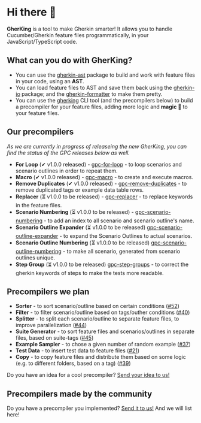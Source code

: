 # Hi there 👋

**GherKing** is a tool to make Gherkin smarter! It allows you to handle Cucumber/Gherkin feature files programmatically, in your JavaScript/TypeScript code.

## What can you do with **GherKing**?

* You can use the [gherkin-ast](https://github.com/gherking/gherkin-ast) package to build and work with feature files in your code, using an **AST**.
* You can load feature files to AST and save them back using the [gherkin-io](https://github.com/gherking/gherkin-io) package; and the [gherkin-formatter](https://github.com/gherking/gherkin-formatter) to make them pretty.
* You can use the [gherking](https://github.com/gherking/gherking) CLI tool (and the precompilers below) to build a precompiler for your feature files, adding more logic and **magic 🌈** to your feature files.

## Our precompilers

*As we are currently in progress of releaseing the new GherKing, you can find the status of the GPC releases below as well.*

* **For Loop** (✔ v1.0.0 released) - [gpc-for-loop](https://github.com/gherking/gpc-for-loop)<!-- @6ai --> - to loop scenarios and scenario outlines in order to repeat them.
* **Macro** (✔ v1.0.0 released) - [gpc-macro](https://github.com/gherking/gpc-macro)<!-- @moni --> - to create and execute macros.
* **Remove Duplicates** (✔ v1.0.0 released) - [gpc-remove-duplicates](https://github.com/gherking/gpc-remove-duplicates)<!-- @6ai --> - to remove duplicated tags or example data table rows.
* **Replacer** (⏳ v1.0.0 to be released) - [gpc-replacer](https://github.com/gherking/gpc-replacer)<!-- @gula --> - to replace keywords in the feature files.
* **Scenario Numbering** (⏳ v1.0.0 to be released) - [gpc-scenario-numbering](https://github.com/gherking/gpc-scenario-numbering)<!-- @balazs --> - to add an index to all scenario and scenario outline's name.
* **Scenario Outline Expander** (⏳ v1.0.0 to be released) [gpc-scenario-outline-expander](https://github.com/gherking/gpc-scenario-outline-expander)<!-- @balazs --> - to expand the Scenario Outlines to actual scenarios.
* **Scenario Outline Numbering** (⏳ v1.0.0 to be released) [gpc-scenario-outline-numbering](https://github.com/gherking/gpc-scenario-outline-numbering)<!-- @juci --> - to make all scenario, generated from scenario outlines unique.
* **Step Group** (⏳ v1.0.0 to be released) [gpc-step-groups](https://github.com/gherking/gpc-step-groups)<!-- @juci --> - to correct the gherkin keywords of steps to make the tests more readable.

## Precompilers we plan

* **Sorter** - to sort scenario/outline based on certain conditions ([#52](https://github.com/gherking/gherking/issues/52))
* **Filter** - to filter scenario/outline based on tags/outher conditions ([#40](https://github.com/gherking/gherking/issues/40))
* **Splitter** - to split each scenario/outline to separate feature files, to improve parallelization ([#44](https://github.com/gherking/gherking/issues/44))
* **Suite Generator** - to sort feature files and scenarios/outlines in separate files, based on suite-tags ([#45](https://github.com/gherking/gherking/issues/45))
* **Example Sampler** - to chose a given number of random example ([#37](https://github.com/gherking/gherking/issues/37))
* **Test Data** - to insert test data to feature files ([#21](https://github.com/gherking/gherking/issues/21))
* **Copy** - to copy feature files and distribute them based on some logic (e.g. to different folders, based on a tag) ([#39](https://github.com/gherking/gherking/issues/39))

Do you have an idea for a cool precompiler? [Send your idea to us!](https://github.com/gherking/gherking/issues/new?assignees=judit-nahaj%2C+szikszail&labels=enhancement&template=precompiler-request.md&title=%5BGPC%5D+The+name+of+the+precompiler)

## Precompilers made by the community

Do you have a precompiler you implemented? [Send it to us!](https://github.com/gherking/gherking/issues/new?assignees=judit-nahaj%2C+szikszail&labels=enhancement&template=precompiler-request.md&title=%5BGPC%5D+New+OSS+precompiler) And we will list here!
